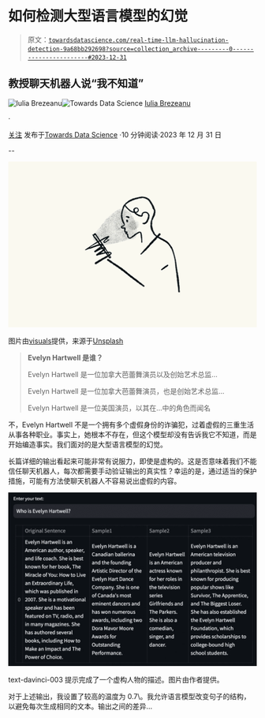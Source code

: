 # 如何检测大型语言模型的幻觉

> 原文：[`towardsdatascience.com/real-time-llm-hallucination-detection-9a68bb292698?source=collection_archive---------0-----------------------#2023-12-31`](https://towardsdatascience.com/real-time-llm-hallucination-detection-9a68bb292698?source=collection_archive---------0-----------------------#2023-12-31)

## 教授聊天机器人说“我不知道”

[](https://medium.com/@brezeanu.iulia?source=post_page-----9a68bb292698--------------------------------)![Iulia Brezeanu](https://medium.com/@brezeanu.iulia?source=post_page-----9a68bb292698--------------------------------)[](https://towardsdatascience.com/?source=post_page-----9a68bb292698--------------------------------)![Towards Data Science](https://towardsdatascience.com/?source=post_page-----9a68bb292698--------------------------------) [Iulia Brezeanu](https://medium.com/@brezeanu.iulia?source=post_page-----9a68bb292698--------------------------------)

·

[关注](https://medium.com/m/signin?actionUrl=https%3A%2F%2Fmedium.com%2F_%2Fsubscribe%2Fuser%2F5548b8f29f30&operation=register&redirect=https%3A%2F%2Ftowardsdatascience.com%2Freal-time-llm-hallucination-detection-9a68bb292698&user=Iulia+Brezeanu&userId=5548b8f29f30&source=post_page-5548b8f29f30----9a68bb292698---------------------post_header-----------) 发布于[Towards Data Science](https://towardsdatascience.com/?source=post_page-----9a68bb292698--------------------------------) ·10 分钟阅读·2023 年 12 月 31 日[](https://medium.com/m/signin?actionUrl=https%3A%2F%2Fmedium.com%2F_%2Fvote%2Ftowards-data-science%2F9a68bb292698&operation=register&redirect=https%3A%2F%2Ftowardsdatascience.com%2Freal-time-llm-hallucination-detection-9a68bb292698&user=Iulia+Brezeanu&userId=5548b8f29f30&source=-----9a68bb292698---------------------clap_footer-----------)

--

[](https://medium.com/m/signin?actionUrl=https%3A%2F%2Fmedium.com%2F_%2Fbookmark%2Fp%2F9a68bb292698&operation=register&redirect=https%3A%2F%2Ftowardsdatascience.com%2Freal-time-llm-hallucination-detection-9a68bb292698&source=-----9a68bb292698---------------------bookmark_footer-----------)![](img/a1e0d8fcdb97251e27161a08f711a2c3.png)

图片由[visuals](https://unsplash.com/@visuals?utm_source=medium&utm_medium=referral)提供，来源于[Unsplash](https://unsplash.com/?utm_source=medium&utm_medium=referral)

> **Evelyn Hartwell 是谁？**
> 
> Evelyn Hartwell 是一位加拿大芭蕾舞演员以及创始艺术总监…
> 
> Evelyn Hartwell 是一位加拿大芭蕾舞演员，也是创始艺术总监…
> 
> Evelyn Hartwell 是一位美国演员，以其在…中的角色而闻名

不，Evelyn Hartwell 不是一个拥有多个虚假身份的诈骗犯，过着虚假的三重生活从事各种职业。事实上，她根本不存在，但这个模型却没有告诉我它不知道，而是开始编造事实。我们面对的是大型语言模型的幻觉。

长篇详细的输出看起来可能非常有说服力，即使是虚构的。这是否意味着我们不能信任聊天机器人，每次都需要手动验证输出的真实性？幸运的是，通过适当的保护措施，可能有方法使聊天机器人不容易说出虚假的内容。

![](img/b8715346e238a15d9203a36d4b79d5ab.png)

text-davinci-003 提示完成了一个虚构人物的描述。图片由作者提供。

对于上述输出，我设置了较高的温度为 0.7\。我允许语言模型改变句子的结构，以避免每次生成相同的文本。输出之间的差异…
